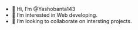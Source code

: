 - 👋 Hi, I’m @Yashobanta143
- 👀 I’m interested in Web developing.
- 💞️ I’m looking to collaborate on intersting projects.


<!---
Yashobanta143/Yashobanta143 is a ✨ special ✨ repository because its `README.md` (this file) appears on your GitHub profile.
You can click the Preview link to take a look at your changes.
--->
